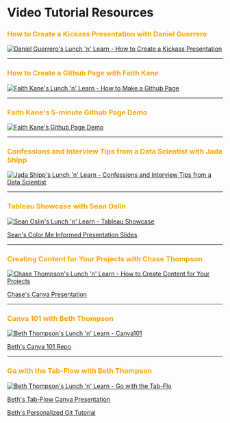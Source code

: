# Video Tutorial Resources

### <font color="orange">How to Create a Kickass Presentation with Daniel Guerrero</font>

[![Daniel Guerrero's Lunch 'n' Learn - How to Create a Kickass Presentation](https://res.cloudinary.com/marcomontalbano/image/upload/v1595964777/video_to_markdown/images/youtube--j8BgJMwoEKE-c05b58ac6eb4c4700831b2b3070cd403.jpg)](https://youtu.be/j8BgJMwoEKE "How Do You Make A Kickass Presentation?")

___

### <font color="orange">How to Create a Github Page with Faith Kane</font>

[![Faith Kane's Lunch 'n' Learn - How to Make a Github Page](https://res.cloudinary.com/marcomontalbano/image/upload/v1595964674/video_to_markdown/images/youtube--op2MCIJJIe4-c05b58ac6eb4c4700831b2b3070cd403.jpg)](https://youtu.be/op2MCIJJIe4 "How to Make a Github Page")

___

### <font color="orange">Faith Kane's 5-minute Github Page Demo</font>

[![Faith Kane's Github Page Demo](https://res.cloudinary.com/marcomontalbano/image/upload/v1595972391/video_to_markdown/images/youtube--4oRjeOtcoXE-c05b58ac6eb4c4700831b2b3070cd403.jpg)](https://www.youtube.com/watch?v=4oRjeOtcoXE "Faith Kane's Github Page Demo")

___

### <font color="orange">Confessions and Interview Tips from a Data Scientist with Jada Shipp</font>

[![Jada Shipp's Lunch 'n' Learn - Confessions and Interview Tips from a Data Scientist](https://res.cloudinary.com/marcomontalbano/image/upload/v1598383026/video_to_markdown/images/youtube--h6Uf_YaaX7E-c05b58ac6eb4c4700831b2b3070cd403.jpg)](https://youtu.be/h6Uf_YaaX7E "Jada Shipp's Lunch 'n' Learn - Confessions and Interview Tips from a Data Scientist")

___

### <font color="orange">Tableau Showcase with Sean Oslin</font>

[![Sean Oslin's Lunch 'n' Learn - Tableau Showcase](https://res.cloudinary.com/marcomontalbano/image/upload/v1598988871/video_to_markdown/images/youtube--0Q6_bhsgYgE-c05b58ac6eb4c4700831b2b3070cd403.jpg)](https://youtu.be/0Q6_bhsgYgE "Sean Oslin's Lunch 'n' Learn - Tableau Showcase")

[Sean's Color Me Informed Presentation Slides](https://ds-review-hub.github.io/color_me_informed.pptx)

___

### <font color="orange">Creating Content for Your Projects with Chase Thompson</font>

[![Chase Thompson's Lunch 'n' Learn - How to Create Content for Your Projects](https://res.cloudinary.com/marcomontalbano/image/upload/v1599216437/video_to_markdown/images/youtube--6QPJOYxas4Q-c05b58ac6eb4c4700831b2b3070cd403.jpg)](https://youtu.be/6QPJOYxas4Q "Chase Thompson's Lunch 'n' Learn - How to Create Content for Your Projects")

[Chase's Canva Presentation](https://www.canva.com/design/DAEGtEHpNcw/4grL_n0d2rv6_XuWeRUP_A/view?utm_content=DAEGtEHpNcw&utm_campaign=designshare&utm_medium=link&utm_source=sharebutton)

___

### <font color="orange">Canva 101 with Beth Thompson</font>

[![Beth Thompson's Lunch 'n' Learn - Canva101](https://res.cloudinary.com/marcomontalbano/image/upload/v1604503454/video_to_markdown/images/youtube--hHDzlH8P5o8-c05b58ac6eb4c4700831b2b3070cd403.jpg)](https://youtu.be/hHDzlH8P5o8 "Beth Thompson's Lunch 'n' Learn - Canva101")

[Beth's Canva 101 Repo](https://github.com/ThompsonBethany01/Canva_101)

___

### <font color="orange">Go with the Tab-Flow with Beth Thompson</font>

[![Beth Thompson's Lunch 'n' Learn - Go with the Tab-Flo](https://res.cloudinary.com/marcomontalbano/image/upload/v1613056446/video_to_markdown/images/youtube--o72DuLjzWXY-c05b58ac6eb4c4700831b2b3070cd403.jpg)](https://youtu.be/o72DuLjzWXY "Beth Thompson's Lunch 'n' Learn - Go with the Tab-Flo")

[Beth's Tab-Flow Canva Presentation](https://ds-review-hub.github.io/Tab-Flow)


[Beth's Personalized Git Tutorial](https://ds-review-hub.github.io/personalize_git)